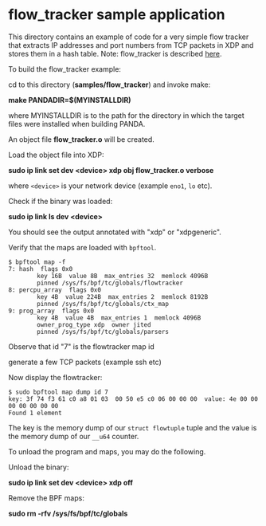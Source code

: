 flow_tracker sample application
================================

This directory contains an example of code for a very simple
flow tracker that extracts IP addresses and port numbers from
TCP packets in XDP and stores them in a hash table.
Note: flow_tracker is described [here](../../documentation/xdp.md).

To build the flow_tracker example:

cd to this directory (**samples/flow_tracker**) and invoke make:

**make PANDADIR=$(MYINSTALLDIR)**

where MYINSTALLDIR is to the path for the directory in which the target files
were installed when building PANDA.

An object file **flow_tracker.o** will be created.

Load the object file into XDP:

**sudo ip link set dev \<device\> xdp obj flow_tracker.o verbose**

where `<device>` is your network device (example `eno1`, `lo` etc).

Check if the binary was loaded:

**sudo ip link ls dev \<device\>**

You should see the output annotated with "xdp" or "xdpgeneric".

Verify that the maps are loaded with `bpftool`.

```
$ bpftool map -f
7: hash  flags 0x0
        key 16B  value 8B  max_entries 32  memlock 4096B
        pinned /sys/fs/bpf/tc/globals/flowtracker
8: percpu_array  flags 0x0
        key 4B  value 224B  max_entries 2  memlock 8192B
        pinned /sys/fs/bpf/tc/globals/ctx_map
9: prog_array  flags 0x0
        key 4B  value 4B  max_entries 1  memlock 4096B
        owner_prog_type xdp  owner jited
        pinned /sys/fs/bpf/tc/globals/parsers
```

Observe that id "7" is the flowtracker map id

generate a few TCP packets (example ssh etc)

Now display the flowtracker:

```
$ sudo bpftool map dump id 7
key: 3f 74 f3 61 c0 a8 01 03  00 50 e5 c0 06 00 00 00  value: 4e 00 00 00 00 00 00 00
Found 1 element
```

The key is the memory dump of our `struct flowtuple` tuple and the
value is the memory dump of our `__u64` counter.

To unload the program and maps, you may do the following.

Unload the binary:

**sudo ip link set dev \<device\> xdp off**

Remove the BPF maps:

**sudo rm -rfv /sys/fs/bpf/tc/globals**
